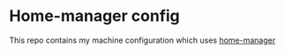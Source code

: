 # Home-manager config 

This repo contains my machine configuration which uses [home-manager](https://github.com/nix-community/home-manager)

